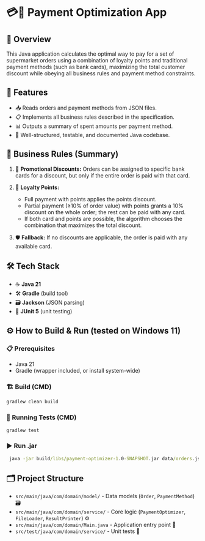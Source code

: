 # 💳🛒 Payment Optimization App

## 📝 Overview

This Java application calculates the optimal way to pay for a set of supermarket orders using a combination of loyalty points and traditional payment methods (such as bank cards), maximizing the total customer discount while obeying all business rules and payment method constraints.

## 🚀 Features

- 📥 Reads orders and payment methods from JSON files.
- 📋 Implements all business rules described in the specification.
- 📊 Outputs a summary of spent amounts per payment method.
- 🧪 Well-structured, testable, and documented Java codebase.

## 📜 Business Rules (Summary)

1. 🏦 **Promotional Discounts:**
   Orders can be assigned to specific bank cards for a discount, but only if the entire order is paid with that card.

2. 🎁 **Loyalty Points:**
    - Full payment with points applies the points discount.
    - Partial payment (≥10% of order value) with points grants a 10% discount on the whole order; the rest can be paid with any card.
    - If both card and points are possible, the algorithm chooses the combination that maximizes the total discount.

3. 🛡️ **Fallback:**
   If no discounts are applicable, the order is paid with any available card.

## 🛠️ Tech Stack

- ☕ **Java 21**
- 🛠️ **Gradle** (build tool)
- 🗃️ **Jackson** (JSON parsing)
- 🧪 **JUnit 5** (unit testing)

## ⚙️ How to Build & Run (tested on Windows 11)

### 📋 Prerequisites

- Java 21
- Gradle (wrapper included, or install system-wide)

### 🏗️ Build (CMD)
```cmd
gradlew clean build
```

### 🧪 Running Tests (CMD)
```cmd
gradlew test
```

### ▶️ Run .jar
```cmd
 java -jar build/libs/payment-optimizer-1.0-SNAPSHOT.jar data/orders.json data/paymentmethods.json
```

## 🗂️ Project Structure

- `src/main/java/com/domain/model/` - Data models (`Order`, `PaymentMethod`) 🗃️
- `src/main/java/com/domain/service/` - Core logic (`PaymentOptimizer`, `FileLoader`, `ResultPrinter`) ⚙️
- `src/main/java/com/domain/Main.java` - Application entry point 🚪
- `src/test/java/com/domain/service/` - Unit tests 🧪
